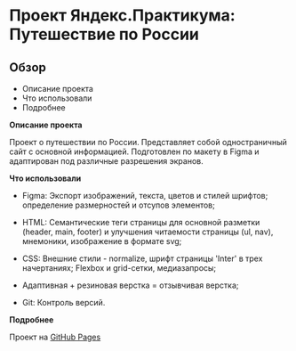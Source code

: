# Проект Яндекс.Практикума: Путешествие по России

## Обзор
* Описание проекта
* Что использовали
* Подробнее

**Описание проекта**

Проект о путешествии по России. Представляет собой одностраничный сайт с основной информацией. Подготовлен по макету в Figma и адаптирован под различные разрешения экранов.

**Что использовали**

  *  Figma: 
Экспорт изображений, текста, цветов и стилей шрифтов; определение размерностей и отсупов элементов;

  *  HTML: 
Семантические теги страницы для основной разметки (header, main, footer) и улучшения читаемости страницы (ul, nav), мнемоники, изображение в формате svg;

  *  CSS: 
Внешние стили - normalize, шрифт страницы 'Inter' в трех начертаниях;
Flexbox и grid-сетки, медиазапросы;

  *  Адаптивная + резиновая верстка = отзывчивая верстка;

  *  Git: 
Контроль версий.

**Подробнее**

Проект на [GitHub Pages](https://anastacia-tesli.github.io/russian-travel/)
